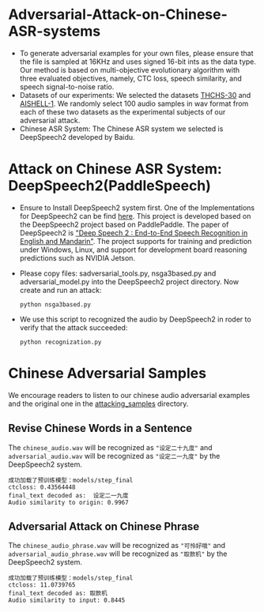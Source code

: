 # Adversarial-Attack-on-Chinese-ASR-systems

* To generate adversarial examples for your own files, please ensure that the file is sampled at 16KHz and uses signed 16-bit ints as the data type. Our method is based on multi-objective evolutionary algorithm with three evaluated objectives, namely, CTC loss, speech similarity, and speech signal-to-noise ratio.
* Datasets of our experiments: We selected the datasets [THCHS-30](https://arxiv.org/abs/1512.01882) and [AISHELL-1](https://ieeexplore.ieee.org/abstract/document/8384449/). We randomly select 100 audio samples in wav format from each of these two datasets as the experimental subjects of our adversarial attack.
* Chinese ASR System: The Chinese ASR system we selected is DeepSpeech2 developed by Baidu.

# Attack on Chinese ASR System: DeepSpeech2(PaddleSpeech)

* Ensure to Install DeepSpeech2 system first. One of the Implementations for DeepSpeech2 can be find [here](https://github.com/yeyupiaoling/PaddlePaddle-DeepSpeech). This project is developed based on the DeepSpeech2 project based on PaddlePaddle. The paper of DeepSpeech2 is [&#34;Deep Speech 2 : End-to-End Speech Recognition in English and Mandarin&#34;](http://proceedings.mlr.press/v48/amodei16.pdf). The project supports for training and prediction under Windows, Linux, and support for development board reasoning predictions such as NVIDIA Jetson.
* Please copy files: sadversarial_tools.py, nsga3based.py and adversarial_model.py into the DeepSpeech2 project directory. Now create and run an attack:

  ```
  python nsga3based.py
  ```
* We use this script to recognized the audio by DeepSpeech2 in roder to verify that the attack succeeded:

  ```
  python recognization.py
  ```

# Chinese Adversarial Samples

We encourage readers to listen to our chinese audio adversarial examples and the original one in the [attacking_samples](attacking_samples) directory.

## Revise Chinese Words in a Sentence

The `chinese_audio.wav` will be recognized as `"设定二十九度"`  and `adversarial_audio.wav` will be recognized as `"设定二一九度"` by the DeepSpeech2 system.

```
成功加载了预训练模型：models/step_final
ctcloss: 0.43564448
final_text decoded as:  设定二一九度
Audio similarity to origin: 0.9967
```

## Adversarial Attack on Chinese Phrase

The `chinese_audio_phrase.wav` will be recognized as `"可怜好哦"`  and `adversarial_audio_phrase.wav` will be recognized as `"取款机"` by the DeepSpeech2 system.

```
成功加载了预训练模型：models/step_final
ctcloss: 11.0739765
final_text decoded as: 取款机
Audio similarity to input: 0.8445
```
